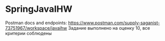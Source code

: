 # SpringJavaIHW
Postman docs and endpoints: https://www.postman.com/supply-saganist-73751967/workspace/javaihw
Задание выполнено на оценку 10, все критерии соблюдены
